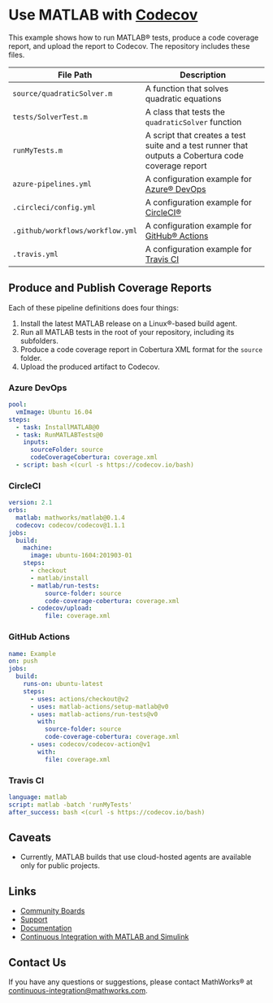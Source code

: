 # Use MATLAB with [Codecov](https://codecov.io)

This example shows how to run MATLAB&reg; tests, produce a code coverage report, and upload the report to Codecov. The repository includes these files.

| **File Path**                        | **Description**                                                                                                                                       |
|--------------------------------------|-------------------------------------------------------------------------------------------------------------------------------------------------------|
| `source/quadraticSolver.m` | A function that solves quadratic equations                                                                                            |
| `tests/SolverTest.m`      | A class that tests the `quadraticSolver` function                                                                                          |
| `runMyTests.m`      | A script that creates a test suite and a test runner that outputs a Cobertura code coverage report                                                                                          |
| `azure-pipelines.yml`                | A configuration example for [Azure&reg; DevOps](https://marketplace.visualstudio.com/items?itemName=MathWorks.matlab-azure-devops-extension) |
| `.circleci/config.yml`               | A configuration example for [CircleCI&reg;](https://circleci.com/orbs/registry/orb/mathworks/matlab)
| `.github/workflows/workflow.yml`     | A configuration example for [GitHub&reg; Actions](https://github.com/matlab-actions)
| `.travis.yml`               | A configuration example for [Travis CI](https://docs.travis-ci.com/user/languages/matlab/) 

## Produce and Publish Coverage Reports
Each of these pipeline definitions does four things:

1) Install the latest MATLAB release on a Linux&reg;-based build agent.
2) Run all MATLAB tests in the root of your repository, including its subfolders.
3) Produce a code coverage report in Cobertura XML format for the `source` folder.
4) Upload the produced artifact to Codecov.

### Azure DevOps

```yml
pool:
  vmImage: Ubuntu 16.04
steps:
  - task: InstallMATLAB@0
  - task: RunMATLABTests@0
    inputs:
      sourceFolder: source
      codeCoverageCobertura: coverage.xml
  - script: bash <(curl -s https://codecov.io/bash)
```

### CircleCI

```yml
version: 2.1
orbs:
  matlab: mathworks/matlab@0.1.4
  codecov: codecov/codecov@1.1.1
jobs:
  build:
    machine:
      image: ubuntu-1604:201903-01
    steps:
      - checkout
      - matlab/install
      - matlab/run-tests:
          source-folder: source
          code-coverage-cobertura: coverage.xml
      - codecov/upload: 
          file: coverage.xml
```

### GitHub Actions

```yml
name: Example
on: push
jobs:
  build:
    runs-on: ubuntu-latest
    steps:
      - uses: actions/checkout@v2
      - uses: matlab-actions/setup-matlab@v0
      - uses: matlab-actions/run-tests@v0
        with:
          source-folder: source
          code-coverage-cobertura: coverage.xml
      - uses: codecov/codecov-action@v1
        with:
          file: coverage.xml
```

### Travis CI

```yml
language: matlab
script: matlab -batch 'runMyTests'
after_success: bash <(curl -s https://codecov.io/bash)
```

## Caveats
* Currently, MATLAB builds that use cloud-hosted agents are available only for public projects.

## Links
- [Community Boards](https://community.codecov.io)
- [Support](https://codecov.io/support)
- [Documentation](https://docs.codecov.io)
- [Continuous Integration with MATLAB and Simulink](https://www.mathworks.com/solutions/continuous-integration.html)

## Contact Us
If you have any questions or suggestions, please contact MathWorks&reg; at [continuous-integration@mathworks.com](mailto:continuous-integration@mathworks.com).
